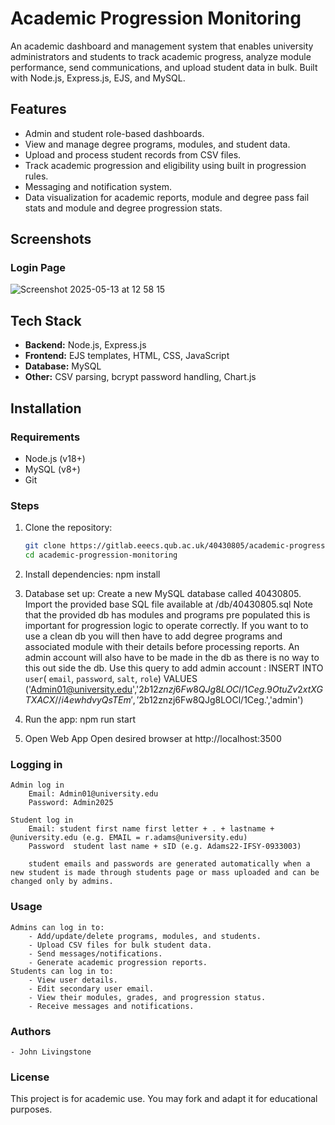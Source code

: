 # Academic Progression Monitoring

An academic dashboard and management system that enables university administrators and students to track academic progress, analyze module performance, send communications, and upload student data in bulk. Built with Node.js, Express.js, EJS, and MySQL.

## Features

- Admin and student role-based dashboards.
- View and manage degree programs, modules, and student data.
- Upload and process student records from CSV files.
- Track academic progression and eligibility using built in progression rules.
- Messaging and notification system.
- Data visualization for academic reports, module and degree pass fail stats and module and degree progression stats.

## Screenshots

### Login Page
![Screenshot 2025-05-13 at 12 58 15](https://github.com/user-attachments/assets/050a020f-3dea-42a5-a1eb-b546f910a3b6)

###

## Tech Stack

- **Backend:** Node.js, Express.js
- **Frontend:** EJS templates, HTML, CSS, JavaScript
- **Database:** MySQL
- **Other:** CSV parsing, bcrypt password handling, Chart.js

## Installation

### Requirements

- Node.js (v18+)
- MySQL (v8+)
- Git

### Steps

1. Clone the repository:
   ```bash
   git clone https://gitlab.eeecs.qub.ac.uk/40430805/academic-progression-monitoring.git
   cd academic-progression-monitoring

2. Install dependencies:
    npm install

3. Database set up:
    Create a new MySQL database called 40430805.
    Import the provided base SQL file available at /db/40430805.sql
    Note that the provided db has modules and programs pre populated this is important for progression logic to operate correctly. 
    If you want to to use a clean db you will then have to add degree programs and associated module with their details before processing reports. 
    An admin account will also have to be made in the db as there is no way to this out side the db.
    Use this query to add admin account :
    INSERT INTO `user`( `email`, `password`, `salt`, `role`) VALUES ('Admin01@university.edu','$2b$12$znzj6Fw8QJg8LOCl/1Ceg.9OtuZv2xtXGTXACX//i4ewhdvyQsTEm','$2b$12$znzj6Fw8QJg8LOCl/1Ceg.','admin')

4. Run the app:
    npm run start

5. Open Web App 
    Open desired browser at http://localhost:3500

### Logging in

    Admin log in
        Email: Admin01@university.edu
        Password: Admin2025

    Student log in 
        Email: student first name first letter + . + lastname + @university.edu (e.g. EMAIL = r.adams@university.edu)
        Password  student last name + sID (e.g. Adams22-IFSY-0933003)

        student emails and passwords are generated automatically when a new student is made through students page or mass uploaded and can be changed only by admins.

### Usage
	
    Admins can log in to:
        - Add/update/delete programs, modules, and students.
        - Upload CSV files for bulk student data.
        - Send messages/notifications.
        - Generate academic progression reports.
	Students can log in to:
        - View user details.
        - Edit secondary user email.
        - View their modules, grades, and progression status.
        - Receive messages and notifications.

### Authors
	- John Livingstone 

### License

This project is for academic use. You may fork and adapt it for educational purposes. 
